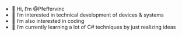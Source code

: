 - 👋 Hi, I’m @Pfeffervinc
- 👀 I’m interested in technical development of devices & systems
- 👀 I’m also interested in coding
- 🌱 I’m currently learning a lot of C# techniques by just realizing ideas
